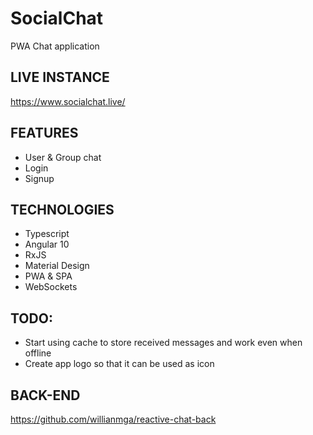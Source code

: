 # SocialChat

PWA Chat application

## LIVE INSTANCE
https://www.socialchat.live/

## FEATURES
* User & Group chat
* Login
* Signup

## TECHNOLOGIES
* Typescript
* Angular 10
* RxJS
* Material Design
* PWA & SPA
* WebSockets

## TODO:
* Start using cache to store received messages and work even when offline
* Create app logo so that it can be used as icon

## BACK-END
https://github.com/willianmga/reactive-chat-back

